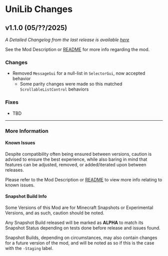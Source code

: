 # UniLib Changes

## v1.1.0 (05/??/2025)

_A Detailed Changelog from the last release is
available [here](https://gitlab.com/CDAGaming/UniLib/-/compare/release%2Fv1.0.6...release%2Fv1.1.0)_

See the Mod Description or [README](https://gitlab.com/CDAGaming/UniLib) for more info regarding the mod.

### Changes

* Removed `MessageGui` for a null-list in `SelectorGui`, now accepted behavior
    * Some parity changes were made so this matched `ScrollableListControl` behaviors

### Fixes

* TBD

___

### More Information

#### Known Issues

Despite compatibility often being ensured between versions,
caution is advised to ensure the best experience, while also baring in mind that features can be adjusted, removed, or
added/iterated upon between releases.

Please refer to the Mod Description or [README](https://gitlab.com/CDAGaming/UniLib) to view more info relating
to known issues.

#### Snapshot Build Info

Some Versions of this Mod are for Minecraft Snapshots or Experimental Versions, and as such, caution should be noted.

Any Snapshot Build released will be marked as **ALPHA** to match its Snapshot Status depending on tests done before
release
and issues found.

Snapshot Builds, depending on circumstances, may also contain changes for a future version of the mod, and will be noted
as so if this is the case with the `-Staging` label.
